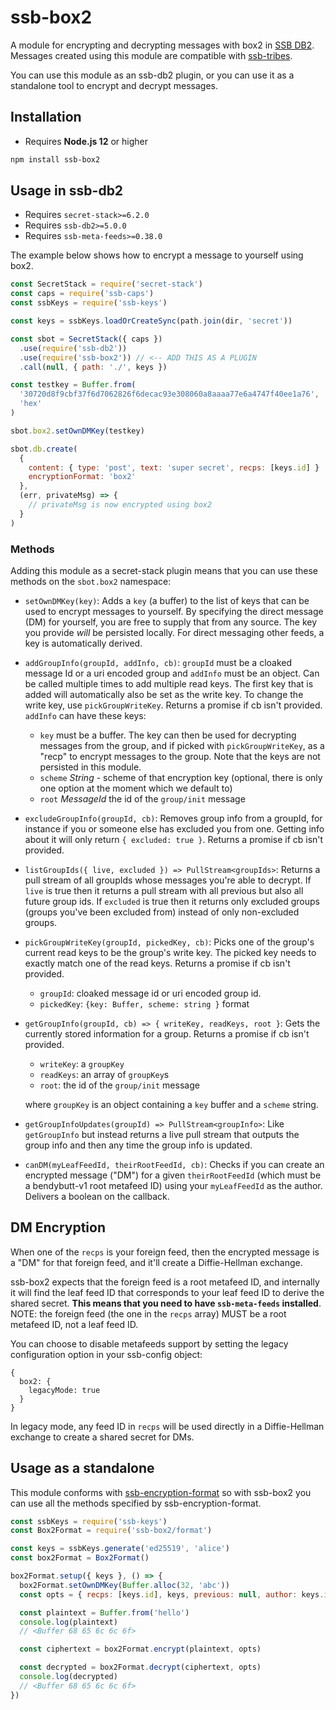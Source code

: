 <!--
SPDX-FileCopyrightText: 2021 Anders Rune Jensen

SPDX-License-Identifier: CC0-1.0
-->

# ssb-box2

A module for encrypting and decrypting messages with box2 in [SSB DB2]. Messages
created using this module are compatible with [ssb-tribes].

You can use this module as an ssb-db2 plugin, or you can use it as a standalone
tool to encrypt and decrypt messages.

## Installation

- Requires **Node.js 12** or higher

```bash
npm install ssb-box2
```

## Usage in ssb-db2

- Requires `secret-stack>=6.2.0`
- Requires `ssb-db2>=5.0.0`
- Requires `ssb-meta-feeds>=0.38.0`

The example below shows how to encrypt a message to yourself using box2.

```js
const SecretStack = require('secret-stack')
const caps = require('ssb-caps')
const ssbKeys = require('ssb-keys')

const keys = ssbKeys.loadOrCreateSync(path.join(dir, 'secret'))

const sbot = SecretStack({ caps })
  .use(require('ssb-db2'))
  .use(require('ssb-box2')) // <-- ADD THIS AS A PLUGIN
  .call(null, { path: './', keys })

const testkey = Buffer.from(
  '30720d8f9cbf37f6d7062826f6decac93e308060a8aaaa77e6a4747f40ee1a76',
  'hex'
)

sbot.box2.setOwnDMKey(testkey)

sbot.db.create(
  {
    content: { type: 'post', text: 'super secret', recps: [keys.id] }
    encryptionFormat: 'box2'
  },
  (err, privateMsg) => {
    // privateMsg is now encrypted using box2
  }
)
```

### Methods

Adding this module as a secret-stack plugin means that you can use these methods
on the `sbot.box2` namespace:

- `setOwnDMKey(key)`: Adds a `key` (a buffer) to the list of keys that can be
  used to encrypt messages to yourself. By specifying the direct message (DM)
  for yourself, you are free to supply that from any source. The key you provide
  _will_ be persisted locally. For direct messaging other feeds, a key is
  automatically derived.
- `addGroupInfo(groupId, addInfo, cb)`: `groupId` must be a cloaked message Id or a uri encoded group and `addInfo` must be an object. Can be called multiple times to add multiple read keys. The first key that is added will automatically also be set as the write key. To change the write key, use `pickGroupWriteKey`. Returns a promise if cb isn't provided. `addInfo` can have these keys:
  - `key` must be a buffer. The key can then be used for decrypting messages from the group, and if picked with `pickGroupWriteKey`, as a "recp" to encrypt messages to the group. Note that the keys are not persisted in this module.
  - `scheme` _String_ - scheme of that encryption key (optional, there is only one option at the moment which we default to)
  - `root` _MessageId_ the id of the `group/init` message
- `excludeGroupInfo(groupId, cb)`: Removes group info from a groupId, for instance if you or someone else has excluded you from one. Getting info about it will only return `{ excluded: true }`. Returns a promise if cb isn't provided.
- `listGroupIds({ live, excluded }) => PullStream<groupIds>`: Returns a pull stream of all groupIds whose messages you're able to decrypt. If `live` is true then it returns a pull stream with all previous but also all future group ids. If `excluded` is true then it returns only excluded groups (groups you've been excluded from) instead of only non-excluded groups.
- `pickGroupWriteKey(groupId, pickedKey, cb)`: Picks one of the group's current read keys to be the group's write key. The picked key needs to exactly match one of the read keys. Returns a promise if cb isn't provided.
  - `groupId`: cloaked message id or uri encoded group id.
  - `pickedKey`: `{key: Buffer, scheme: string }` format
- `getGroupInfo(groupId, cb) => { writeKey, readKeys, root }`: Gets the currently stored information for a group. Returns a promise if cb isn't provided.

  - `writeKey`: a `groupKey`
  - `readKeys`: an array of `groupKey`s
  - `root`: the id of the `group/init` message

  where `groupKey` is an object containing a `key` buffer and a `scheme` string.

- `getGroupInfoUpdates(groupId) => PullStream<groupInfo>`: Like `getGroupInfo` but instead returns a live pull stream that outputs the group info and then any time the group info is updated.
- `canDM(myLeafFeedId, theirRootFeedId, cb)`: Checks if you can create an encrypted message ("DM") for a given `theirRootFeedId` (which must be a bendybutt-v1 root metafeed ID) using your `myLeafFeedId` as the author. Delivers a boolean on the callback.

## DM Encryption

When one of the `recps` is your foreign feed, then the encrypted message is a
"DM" for that foreign feed, and it'll create a Diffie-Hellman exchange.

ssb-box2 expects that the foreign feed is a root metafeed ID, and internally it
will find the leaf feed ID that corresponds to your leaf feed ID to derive the
shared secret. **This means that you need to have `ssb-meta-feeds` installed**.
NOTE: the foreign feed (the one in the `recps` array) MUST be a root metafeed
ID, not a leaf feed ID.

You can choose to disable metafeeds support by setting the legacy configuration
option in your ssb-config object:

```
{
  box2: {
    legacyMode: true
  }
}
```

In legacy mode, any feed ID in `recps` will be used directly in a Diffie-Hellman
exchange to create a shared secret for DMs.

## Usage as a standalone

This module conforms with [ssb-encryption-format](https://github.com/ssbc/ssb-encryption-format)
so with ssb-box2 you can use all the methods specified by ssb-encryption-format.

```js
const ssbKeys = require('ssb-keys')
const Box2Format = require('ssb-box2/format')

const keys = ssbKeys.generate('ed25519', 'alice')
const box2Format = Box2Format()

box2Format.setup({ keys }, () => {
  box2Format.setOwnDMKey(Buffer.alloc(32, 'abc'))
  const opts = { recps: [keys.id], keys, previous: null, author: keys.id }

  const plaintext = Buffer.from('hello')
  console.log(plaintext)
  // <Buffer 68 65 6c 6c 6f>

  const ciphertext = box2Format.encrypt(plaintext, opts)

  const decrypted = box2Format.decrypt(ciphertext, opts)
  console.log(decrypted)
  // <Buffer 68 65 6c 6c 6f>
})
```

[ssb db2]: https://github.com/ssb-ngi-pointer/ssb-db2/
[ssb-tribes]: https://github.com/ssbc/ssb-tribes/
[ssb-keyring]: https://gitlab.com/ahau/lib/ssb-keyring/
